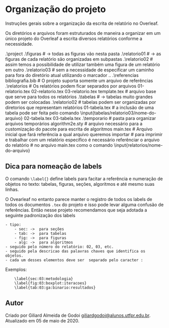 # Organização do projeto

Instruções gerais sobre a organização da escrita de relatório no Overleaf.

Os diretórios e arquivos foram estruturados de maneira a organizar em um único projeto do Overleaf a escrita diversos relatórios conforme a necessidade.

.\project
    .\figuras               # -> todas as figuras vão nesta pasta
        .\relatorio01       # -> as figuras de cada relatório são organizadas em subpastas
        .\relatorio02       # assim temos a possibilidade de utilizar também uma figura de um relatório em outro
        .\relatorio03       # sem a necessidade de especificar um caminho para fora do diretório atual utilizando o marcador ..
    .\referencias           
        bibliografia.bib    # O projeto suporta somente um arquivo de referências
    .\relatorios            # Os relatórios podem ficar separados por arquivos
        01-relatorio.tex
        02-relatorio.tex
        03-relatorio.tex
        template.tex        # arquivo base que serve para todos os relatórios
    .\tabelas               # -> tabelas muito grandes podem ser colocadas 
        .\relatorio02       # tabelas podem ser organizadas por diretorios que representam relatórios
            01-tabela.tex   # a inclusão de uma tabela pode ser feita pelo comando \input{tabelas/relatorio03/nome-do-arquivo}
            02-tabela.tex
            03-tabela.tex
    .\temporario            # pasta para organizar arquivos temporários
    algorithm2e.sty         # arquivo necessário para a customização do pacote para escrita de algoritmos
    main.tex                # Arquivo inicial que fará referência a qual arquivo queremos importar
                            # para imprimir e trabalhar com um relatório específico é necessário referênciar o arquivo do relatório
                            # no arquivo main.tex como o comando \input{relatorios/nome-do-arquivo}
                            

## Dica para nomeação de labels

O comando ```\label{}``` define labels para facitar a referência e numeração de objetos no texto: tabelas, figuras, seções, algoritmos e até mesmo suas linhas.

O Ovearleaf no entanto parece manter o registro de todos os labels de todos os documentos ```.tex``` do projeto e isso pode levar alguma confusão de referências.
Então nesse projeto recomendamos que seja adotada a seguinte padronização dos labels

    - tipo:
        - sec: ->  para seções
        - tab: ->  para tabelas
        - fig: ->  para figuras
        - alg: ->  para algoritmos
    - seguido pelo número do relatório: 02, 03, etc.
    - seguido pela descricao das palavras chaves que identifica os objetos.
    - cada um desses elementos deve ser  separado pelo caracter :
    
Exemplos:

```
    \label{sec:03:metodologia}
    \label{fig:03:boxplot:iteracoes}
    \label{tab:03:ga:binario:resultados}
```

## Autor 

Criado por Giliard Almeida de Godoi <giliardgodoi@alunos.utfpr.edu.br>. Atualizado em 05 de maio de 2020.






